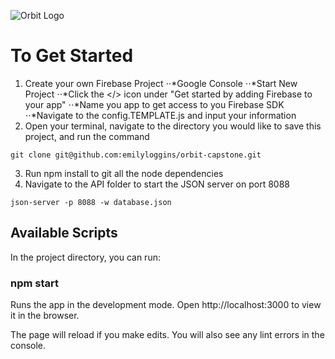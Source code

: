 ![Orbit Logo](https://github.com/emilyloggins/orbit-capstone/blob/master/src/img/logo/OrbitLogo1.png?raw=true "Orbit Logo")

# To Get Started
1. Create your own Firebase Project
  ⋅⋅*Google Console
  ⋅⋅*Start New Project
  ⋅⋅*Click the </> icon under "Get started by adding Firebase to your app"
  ⋅⋅*Name you app to get access to you Firebase SDK
  ⋅⋅*Navigate to the config.TEMPLATE.js and input your information
2. Open your terminal, navigate to the directory you would like to save this project, and run the command

```git clone git@github.com:emilyloggins/orbit-capstone.git```

3. Run npm install to git all the node dependencies
4. Navigate to the API folder to start the JSON server on port 8088

  ``json-server -p 8088 -w database.json``

## Available Scripts
In the project directory, you can run:

### npm start
Runs the app in the development mode.
Open http://localhost:3000 to view it in the browser.

The page will reload if you make edits.
You will also see any lint errors in the console.
